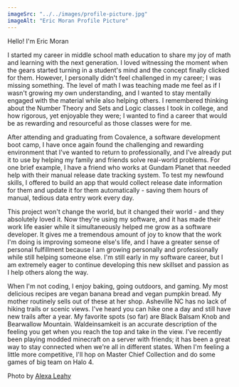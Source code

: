 ```yaml
---
imageSrc: "../../images/profile-picture.jpg"
imageAlt: "Eric Moran Profile Picture"
---
```


Hello! I'm Eric Moran

I started my career in middle school math education to share my joy of math and learning with the next generation. I loved witnessing the moment when the gears started turning in a student's mind and the concept finally clicked for them. However, I personally didn't feel challenged in my career; I was missing something. The level of math I was teaching made me feel as if I wasn't growing my own understanding, and I wanted to stay mentally engaged with the material while also helping others. I remembered thinking about the Number Theory and Sets and Logic classes I took in college, and how rigorous, yet enjoyable they were; I wanted to find a career that would be as rewarding and resourceful as those classes were for me.

After attending and graduating from Covalence, a software development boot camp, I have once again found the challenging and rewarding environment that I've wanted to return to professionally, and I've already put it to use by helping my family and friends solve real-world problems. For one brief example, I have a friend who works at Gundam Planet that needed help with their manual release date tracking system. To test my newfound skills, I offered to build an app that would collect release date information for them and update it for them automatically - saving them hours of manual, tedious data entry work every day.

This project won't change the world, but it changed their world - and they absolutely loved it. Now they're using my software, and it has made their work life easier while it simultaneously helped me grow as a software developer. It gives me a tremendous amount of joy to know that the work I'm doing is improving someone else's life, and I have a greater sense of personal fulfillment because I am growing personally and professionally while still helping someone else. I'm still early in my software career, but I am extremely eager to continue developing this new skillset and passion as I help others along the way.

When I'm not coding, I enjoy baking, going outdoors, and gaming. My most delicious recipes are vegan banana bread and vegan pumpkin bread. My mother routinely sells out of these at her shop. Asheville NC has no lack of hiking trails or scenic views. I've heard you can hike one a day and still have new trails after a year. My favorite spots (so far) are Black Balsam Knob and Bearwallow Mountain. Waldeinsamkeit is an accurate description of the feeling you get when you reach the top and take in the view. I've recently been playing modded minecraft on a server with friends; it has been a great way to stay connected when we're all in different states. When I'm feeling a little more competitive, I'll hop on Master Chief Collection and do some games of big team on Halo 4.

Photo by <a href="mailto:alexakleahy@gmail.com" target="_blank" rel="nofollow noopener noreferrer" aria-label="External Link"><u>Alexa Leahy</u></a>
